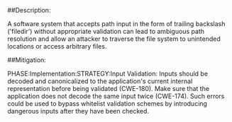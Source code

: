 ##Description:

A software system that accepts path input in the form of trailing backslash ('filedir') without appropriate validation can lead to ambiguous path resolution and allow an attacker to traverse the file system to unintended locations or access arbitrary files.



##Mitigation:


PHASE:Implementation:STRATEGY:Input Validation:
Inputs should be decoded and canonicalized to the application's current internal representation before being validated (CWE-180). Make sure that the application does not decode the same input twice (CWE-174). Such errors could be used to bypass whitelist validation schemes by introducing dangerous inputs after they have been checked.

